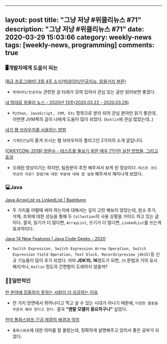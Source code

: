 
---
layout: post
title: "그냥 저냥 #위클리뉴스 #71"
description: "그냥 저냥 #위클리뉴스 #71"
date: 2020-03-29 15:03:66
category: weekly-news
tags: [weekly-news, programming]
comments: true
---

### 🖥개발자에게 도움이 되는

[[B급 프로그래머] 3월 4주 소식(빅데이터/인공지능, 읽을거리 부문)](http://jhrogue.blogspot.com/2020/03/b-3-4.html)

- `빅데이터/인공지능` 관련한 글 타래가 모여 있어서 관심 있는 글만 읽어보면 좋겠다.

[내 맘대로 위클리 뉴스 - 2020년 13주(2020.03.22 - 2020.03.28)](https://www.sangkon.com/sigamdream_weekly_2020_13/)

- `Python, JavaScript, JVM, Etc` 항목으로 분리 되어 관심 분야만 읽기 좋은데, 이번엔 JVM쪽의 글이 나에게 도움이 많이 되었다. (`kotlin`에 관심 많았는데..)

[내가 웹 브라우저를 사용하는 방법](https://johngrib.github.io/wiki/how-i-use-web-browser/)

- `기계인간님`이 즐겨 쓰시는 웹 브라우저의 플러그인 2가지의 소개 글입니다.

[[OKKYCON: 2018] 양완수 - 테스트를 돌보기 위한 매우 간단한 실천 방법들, 그리고 효과](https://www.youtube.com/watch?v=KXxPzokPpbc&feature=youtu.be)

- 오래된 영상이기는 하지만, 팀원분이 추천 해주셔서 보게 된 영상이다. `테스트 코드 작성의 이유? 장점?에 대한 부분에 대해 잘 설명` 해주셔서 재미나게 보았다.

### 💻Java

[Java ArrayList vs LinkedList | Baeldung](https://www.baeldung.com/java-arraylist-linkedlist)

- 두 가지를 어떨때 써야 하는지에 대해서는 깊이 고민 해보지 않았는데, 원소 추가, 삭제, 조회에 대한 성능을 통해 두 `Collection`의 사용 상황을 가이드 하고 있는 글이다. 결국, 읽기가 더 많다면, `ArrayList`, 쓰기가 더 많다면, `LinkedList`를 쓰는게 효과적이다.

[Java 14 New Features | Java Code Geeks - 2020](https://www.javacodegeeks.com/java-14-new-features.html)

- `Switch Expression, Switch Expression Arrow Operation, Switch Expression Yield Operation, Text block, Records(preview jdk15)`등 신규 기능들이 많이 추가 되었다. 아마 **JDK15, 16**정도가 되면, `JS` 문법과 거의 유사 해지거나, `Kotlin` 정도의 간편함이 도래하지 않을까?

### 🙏🏻일반적인

[한 분야에 집중하지 못하는 사람이 더 성공하는 이유](https://ppss.kr/archives/214788)

- 한 가지 방면에서 뛰어나다고 먹고 살 수 있는 시대가 아니기 때문에, `다양한 활동을 꾸준히 해야 한다고 한다.` 결국 **"멘탈 모델이 중요하구나"** 싶었다.

[한미 통화스와프 긴급 체결의 배경과 의의](https://ppss.kr/archives/214830)

- `통화스와프`에 대한 의미를 잘 몰랐는데, 정확하게 설명해주고 있어서 좋은 공부가 되었다.
  
